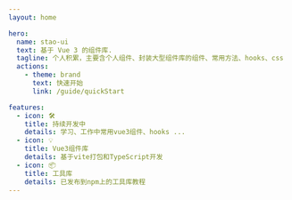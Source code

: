 ```yaml
---
layout: home

hero:
  name: stao-ui
  text: 基于 Vue 3 的组件库.
  tagline: 个人积累，主要含个人组件、封装大型组件库的组件、常用方法、hooks、css
  actions:
    - theme: brand
      text: 快速开始
      link: /guide/quickStart

features:
  - icon: 🛠️
    title: 持续开发中
    details: 学习、工作中常用vue3组件、hooks ...
  - icon: 💡
    title: Vue3组件库
    details: 基于vite打包和TypeScript开发
  - icon: 📦
    title: 工具库
    details: 已发布到npm上的工具库教程
---
```

